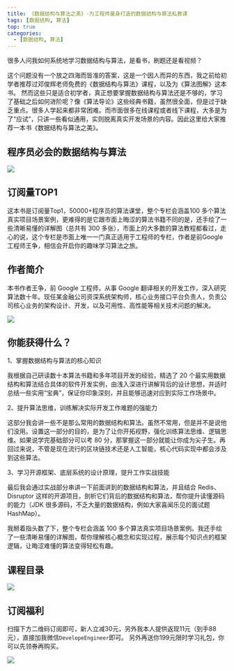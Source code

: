 ```yaml
---
title: 《数据结构与算法之美》-为工程师量身打造的数据结构与算法私教课
tags: [数据结构, 算法]
top: true
categories:
  - [数据结构, 算法]
---
```


很多人问我如何系统地学习数据结构与算法，是看书，刷题还是看视频？

这个问题没有一个放之四海而皆准的答案，这是一个因人而异的东西，我之前给初学者推荐过邓俊辉老师免费的《数据结构与算法》课程，以及为《算法图解》这本书。 然而这些只是适合初学者，真正想要掌握数据结构与算法还是不够的，学习了基础之后如何进阶呢？像《算法导论》这些经典书籍，虽然很全面，但是过于缺乏重点。很多人学起来都非常困难。而市面很多在线课程或者线下课程，大多是为了“应试”，只讲一些看似通用，实则脱离真实开发场景的内容。因此这里给大家推荐一本书《数据结构与算法之美》。
<!-- more -->
## 程序员必会的数据结构与算法

![](https://lucifer-1259702774.cos.ap-shanghai.myqcloud.com/2019-09-22-%E7%A8%8B%E5%BA%8F%E5%91%98%E5%BF%85%E4%BC%9A%E7%9A%84%E6%95%B0%E6%8D%AE%E7%BB%93%E6%9E%84%E4%B8%8E%E7%AE%97%E6%B3%95.jpg)

## 订阅量TOP1
这本书是订阅量Top1，50000+程序员的算法课堂，整个专栏会涵盖100 多个算法真实项目场景案例，更难得的是它跟市面上晦涩的算法书籍不同的是，还手绘了一些清晰易懂的详解图（总共有 300 多张），市面上的大多数的算法教程都看过，走心的说，这个专栏是市面上唯一一门真正适用于工程师的专栏，作者是前Google工程师王争，相信会开启你的趣味学习算法之旅。

## 作者简介


本书作者王争，前 Google 工程师，从事 Google 翻译相关的开发工作，深入研究算法数十年。现任某金融公司资深系统架构师，核心业务接口平台负责人，负责公司核心业务的架构设计、开发，以及可用性、高性能等相关技术问题的解决。

![](https://lucifer-1259702774.cos.ap-shanghai.myqcloud.com/2019-09-22-121243.jpg)

## 你能获得什么？
1、掌握数据结构与算法的核心知识

我根据自己研读数十本算法书籍和多年项目开发的经验，精选了 20 个最实用数据结构和算法结合具体的软件开发实例，由浅入深进行讲解背后的设计思想，并适时总结一些实用“宝典”，保证你印象深刻，并且能够迅速对应到实际工作场景中。

2、提升算法思维，训练解决实际开发工作难题的强能力

这部分我会讲一些不是那么常用的数据结构和算法。虽然不常用，但是并不是说他们没用。设置这一部分的目的，是为了让你开拓视野，强化训练算法思维、逻辑思维。如果说学完基础部分可以考 80 分，那掌握这一部分就能让你成为尖子生。再回过来说，不管是现在流行的区块链技术还是人工智能，核心代码实现中都会涉及到这些算法。

3、学习开源框架、底层系统的设计原理，提升工作实战技能

最后我会通过实战部分串讲一下前面讲到的数据结构和算法，并且结合 Redis、Disruptor 这样的开源项目，剖析它们背后的数据结构和算法，帮你提升读懂源码的能力（JDK 很多源码，不乏大量的数据结构，例如大家喜闻乐见的面试题 HashMap）。

我掰着指头数了下，整个专栏会涵盖 100 多个算法真实项目场景案例。我还手绘了一些清晰易懂的详解图，帮你理解核心概念和实现过程，展示每个知识点的框架逻辑，让晦涩难懂的算法变得轻松有趣。

## 课程目录

![](https://lucifer-1259702774.cos.ap-shanghai.myqcloud.com/2019-09-22-%E4%B8%93%E6%A0%8F%E7%9B%AE%E5%BD%95.jpg)

## 订阅福利

扫描下方二维码订阅即可，新人立减30元，另外我本人提供返现11元（到手88元），直接加我微信`DevelopeEngineer`即可。
另外再送你199元限时学习礼包，你可以先领券再购买。

![](https://lucifer-1259702774.cos.ap-shanghai.myqcloud.com/2019-09-22-121600.jpg)
